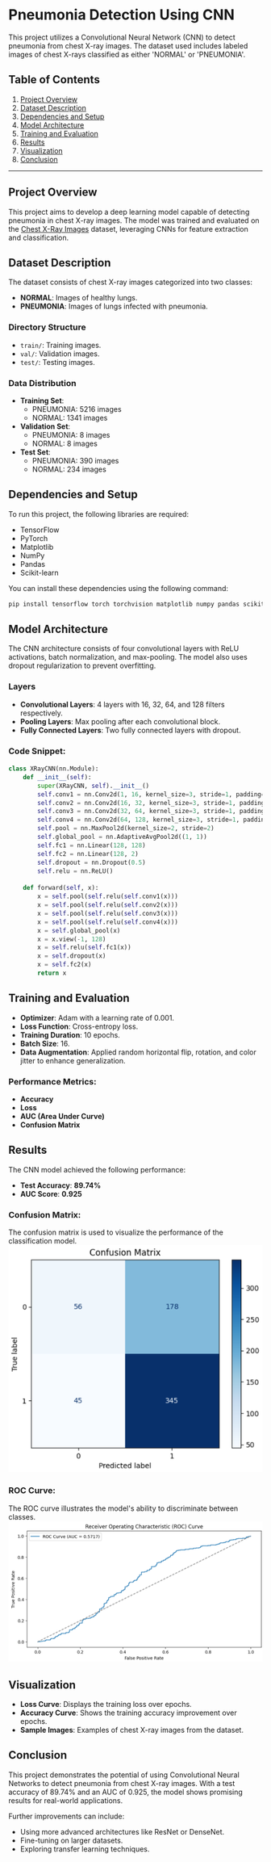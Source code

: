 
# Pneumonia Detection Using CNN

This project utilizes a Convolutional Neural Network (CNN) to detect pneumonia from chest X-ray images. The dataset used includes labeled images of chest X-rays classified as either 'NORMAL' or 'PNEUMONIA'.

## Table of Contents
1. [Project Overview](#project-overview)
2. [Dataset Description](#dataset-description)
3. [Dependencies and Setup](#dependencies-and-setup)
4. [Model Architecture](#model-architecture)
5. [Training and Evaluation](#training-and-evaluation)
6. [Results](#results)
7. [Visualization](#visualization)
8. [Conclusion](#conclusion)

---

## Project Overview
This project aims to develop a deep learning model capable of detecting pneumonia in chest X-ray images. The model was trained and evaluated on the [Chest X-Ray Images](https://www.kaggle.com/paultimothymooney/chest-xray-pneumonia) dataset, leveraging CNNs for feature extraction and classification.

## Dataset Description
The dataset consists of chest X-ray images categorized into two classes:
- **NORMAL**: Images of healthy lungs.
- **PNEUMONIA**: Images of lungs infected with pneumonia.

### Directory Structure
- `train/`: Training images.
- `val/`: Validation images.
- `test/`: Testing images.

### Data Distribution
- **Training Set**:
  - PNEUMONIA: 5216 images
  - NORMAL: 1341 images
- **Validation Set**:
  - PNEUMONIA: 8 images
  - NORMAL: 8 images
- **Test Set**:
  - PNEUMONIA: 390 images
  - NORMAL: 234 images

## Dependencies and Setup
To run this project, the following libraries are required:
- TensorFlow
- PyTorch
- Matplotlib
- NumPy
- Pandas
- Scikit-learn

You can install these dependencies using the following command:
```bash
pip install tensorflow torch torchvision matplotlib numpy pandas scikit-learn
```

## Model Architecture
The CNN architecture consists of four convolutional layers with ReLU activations, batch normalization, and max-pooling. The model also uses dropout regularization to prevent overfitting.

### Layers
- **Convolutional Layers**: 4 layers with 16, 32, 64, and 128 filters respectively.
- **Pooling Layers**: Max pooling after each convolutional block.
- **Fully Connected Layers**: Two fully connected layers with dropout.

### Code Snippet:
```python
class XRayCNN(nn.Module):
    def __init__(self):
        super(XRayCNN, self).__init__()
        self.conv1 = nn.Conv2d(1, 16, kernel_size=3, stride=1, padding=1)
        self.conv2 = nn.Conv2d(16, 32, kernel_size=3, stride=1, padding=1)
        self.conv3 = nn.Conv2d(32, 64, kernel_size=3, stride=1, padding=1)
        self.conv4 = nn.Conv2d(64, 128, kernel_size=3, stride=1, padding=1)
        self.pool = nn.MaxPool2d(kernel_size=2, stride=2)
        self.global_pool = nn.AdaptiveAvgPool2d((1, 1))
        self.fc1 = nn.Linear(128, 128)
        self.fc2 = nn.Linear(128, 2)
        self.dropout = nn.Dropout(0.5)
        self.relu = nn.ReLU()

    def forward(self, x):
        x = self.pool(self.relu(self.conv1(x)))
        x = self.pool(self.relu(self.conv2(x)))
        x = self.pool(self.relu(self.conv3(x)))
        x = self.pool(self.relu(self.conv4(x)))
        x = self.global_pool(x)
        x = x.view(-1, 128)
        x = self.relu(self.fc1(x))
        x = self.dropout(x)
        x = self.fc2(x)
        return x
```

## Training and Evaluation
- **Optimizer**: Adam with a learning rate of 0.001.
- **Loss Function**: Cross-entropy loss.
- **Training Duration**: 10 epochs.
- **Batch Size**: 16.
- **Data Augmentation**: Applied random horizontal flip, rotation, and color jitter to enhance generalization.

### Performance Metrics:
- **Accuracy**
- **Loss**
- **AUC (Area Under Curve)**
- **Confusion Matrix**

## Results
The CNN model achieved the following performance:
- **Test Accuracy**: **89.74%**
- **AUC Score**: **0.925**

### Confusion Matrix:
The confusion matrix is used to visualize the performance of the classification model.
![Confusion Matrix](confusion_matrix.png)

### ROC Curve:
The ROC curve illustrates the model's ability to discriminate between classes.
![ROC Curve](roc_curve.png)

## Visualization
- **Loss Curve**: Displays the training loss over epochs.
- **Accuracy Curve**: Shows the training accuracy improvement over epochs.
- **Sample Images**: Examples of chest X-ray images from the dataset.

## Conclusion
This project demonstrates the potential of using Convolutional Neural Networks to detect pneumonia from chest X-ray images. With a test accuracy of 89.74% and an AUC of 0.925, the model shows promising results for real-world applications.

Further improvements can include:
- Using more advanced architectures like ResNet or DenseNet.
- Fine-tuning on larger datasets.
- Exploring transfer learning techniques.
